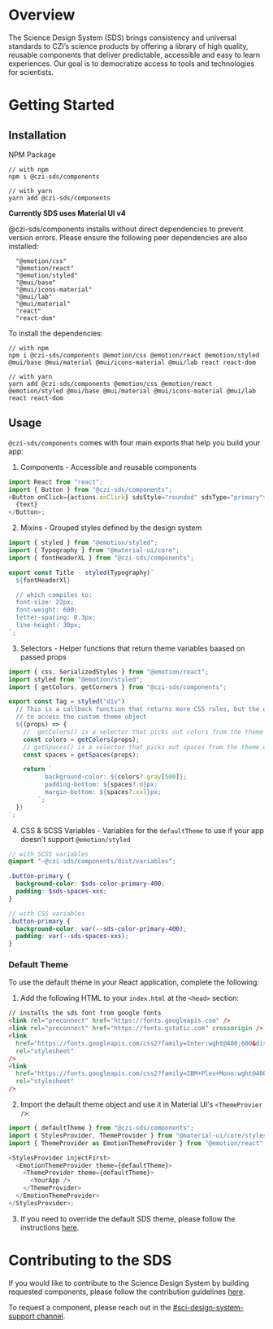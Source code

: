 # Overview

The Science Design System (SDS) brings consistency and universal standards to CZI’s science products by offering a library of high quality, reusable components that deliver predictable, accessible and easy to learn experiences. Our goal is to democratize access to tools and technologies for scientists.

# Getting Started

## Installation

NPM Package

```
// with npm
npm i @czi-sds/components

// with yarn
yarn add @czi-sds/components
```

**Currently SDS uses Material UI v4**

@czi-sds/components installs without direct dependencies to prevent version errors. Please ensure the following peer dependencies are also installed:

```
  "@emotion/css"
  "@emotion/react"
  "@emotion/styled"
  "@mui/base"
  "@mui/icons-material"
  "@mui/lab"
  "@mui/material"
  "react"
  "react-dom"
```

To install the dependencies:

```
// with npm
npm i @czi-sds/components @emotion/css @emotion/react @emotion/styled @mui/base @mui/material @mui/icons-material @mui/lab react react-dom

// with yarn
yarn add @czi-sds/components @emotion/css @emotion/react @emotion/styled @mui/base @mui/material @mui/icons-material @mui/lab react react-dom
```

## Usage

`@czi-sds/components` comes with four main exports that help you build your app:

1. Components - Accessible and reusable components

```javascript
import React from "react";
import { Button } from "@czi-sds/components";
<Button onClick={actions.onClick} sdsStyle="rounded" sdsType="primary">
  {text}
</Button>;
```

2. Mixins - Grouped styles defined by the design system

```javascript
import { styled } from "@emotion/styled";
import { Typography } from "@material-ui/core";
import { fontHeaderXL } from "@czi-sds/components";

export const Title - styled(Typography)`
  ${fontHeaderXl}

  // which compiles to:
  font-size: 22px;
  font-weight: 600;
  letter-spacing: 0.3px;
  line-height: 30px;
`;
```

3. Selectors - Helper functions that return theme variables baased on passed props

```ts
import { css, SerializedStyles } from "@emotion/react";
import styled from "@emotion/styled";
import { getColors, getCorners } from "@czi-sds/components";

export const Tag = styled("div")`
  // This is a callback function that returns more CSS rules, but the only way
  // to access the custom theme object
  ${(props) => {
    //  getColors() is a selector that picks out colors from the theme object
    const colors = getColors(props);
    // getSpaces() is a selector that picks out spaces from the theme object
    const spaces = getSpaces(props);

    return `
          background-color: ${colors?.gray[500]};
          padding-bottom: ${spaces?.m}px;
          margin-bottom: ${spaces?.xxl}px;
        `;
  }}
`;
```

4. CSS & SCSS Variables - Variables for the `defaultTheme` to use if your app doesn't support `@emotion/styled`

```scss
// with SCSS variables
@import "~@czi-sds/components/dist/variables";

.button-primary {
  background-color: $sds-color-primary-400;
  padding: $sds-spaces-xxs;
}

// with CSS variables
.button-primary {
  background-color: var(--sds-color-primary-400);
  padding: var(--sds-spaces-xxs);
}
```

### Default Theme

To use the default theme in your React application, complete the following:

1. Add the following HTML to your `index.html` at the `<head>` section:

```html
// installs the sds font from google fonts
<link rel="preconnect" href="https://fonts.googleapis.com" />
<link rel="preconnect" href="https://fonts.gstatic.com" crossorigin />
<link
  href="https://fonts.googleapis.com/css2?family=Inter:wght@400;600&display=swap"
  rel="stylesheet"
/>
<link
  href="https://fonts.googleapis.com/css2?family=IBM+Plex+Mono:wght@400;600&display=swap"
  rel="stylesheet"
/>
```

2. Import the default theme object and use it in Material UI's `<ThemeProvier />`:

```javascript
import { defaultTheme } from "@czi-sds/components";
import { StylesProvider, ThemeProvider } from "@material-ui/core/styles";
import { ThemeProvider as EmotionThemeProvider } from "@emotion/react";

<StylesProvider injectFirst>
  <EmotionThemeProvider theme={defaultTheme}>
    <ThemeProvider theme={defaultTheme}>
      <YourApp />
    </ThemeProvider>
  </EmotionThemeProvider>
</StylesProvider>;
```

3.  If you need to override the default SDS theme, please follow the instructions [here](https://github.com/chanzuckerberg/sci-components/blob/main/docs/how-to-override-default-theme.md).

# Contributing to the SDS

If you would like to contribute to the Science Design System by building requested components, please follow the contribution guidelines [here](https://github.com/chanzuckerberg/sci-components/blob/main/docs/contribution.md).

To request a component, please reach out in the [#sci-design-system-support channel](https://czi-sci.slack.com/archives/C032S43KKFV).
